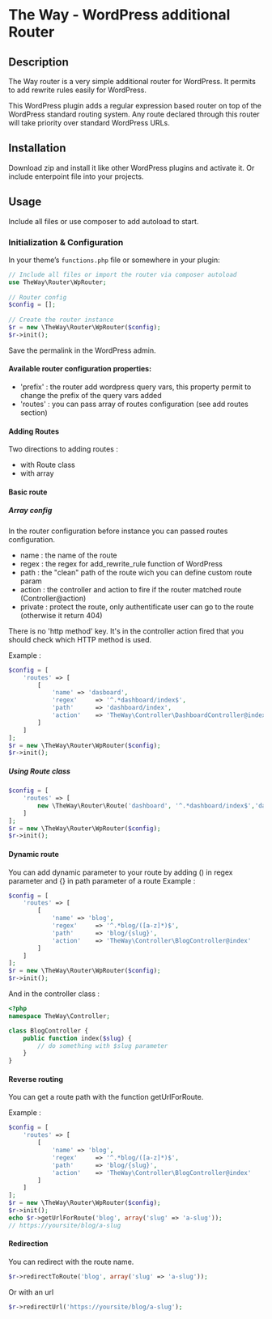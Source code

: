 # The Way - WordPress additional Router
## Description
The Way router is a very simple additional router for WordPress.
It permits to add rewrite rules easily for WordPress.


This WordPress plugin adds a regular expression based router on top of the WordPress standard routing system. Any route declared through this router will take priority over standard WordPress URLs.

## Installation
Download zip and install it like other WordPress plugins and activate it.
Or include enterpoint file into your projects.

## Usage
Include all files or use composer to add autoload to start.

### Initialization & Configuration
In your theme’s `functions.php` file or somewhere in your plugin:
```php
// Include all files or import the router via composer autoload
use TheWay\Router\WpRouter;
  
// Router config
$config = [];
  
// Create the router instance
$r = new \TheWay\Router\WpRouter($config);
$r->init();
```

Save the permalink in the WordPress admin.

#### Available router configuration properties:
* 'prefix' : the router add wordpress query vars, this property permit to change the prefix of the query vars added
* 'routes' : you can pass array of routes configuration (see add routes section)

#### Adding Routes
Two directions to adding routes : 
* with Route class
* with array

#### Basic route
##### Array config
In the router configuration before instance you can passed routes configuration.

* name : the name of the route
* regex : the regex for add_rewrite_rule function of WordPress
* path : the "clean" path of the route wich you can define custom route param
* action : the controller and action to fire if the router matched route (Controller@action)
* private : protect the route, only authentificate user can go to the route (otherwise it return 404)

There is no 'http method' key. It's in the controller action fired that you should check which HTTP method is used.

Example :
```php
$config = [
    'routes' => [
        [
            'name' => 'dasboard',
            'regex'     => '^.*dashboard/index$',
            'path'      => 'dashboard/index',
            'action'    => 'TheWay\Controller\DashboardController@index'
        ]
    ]
];
$r = new \TheWay\Router\WpRouter($config);
$r->init();
```

##### Using Route class
```php
$config = [
    'routes' => [
        new \TheWay\Router\Route('dashboard', '^.*dashboard/index$','dashboard/index', 'TheWay\Controller\DashboardController@index', false)
    ]
];
$r = new \TheWay\Router\WpRouter($config);
$r->init();
```

#### Dynamic route
You can add dynamic parameter to your route by adding () in regex parameter and {} in path parameter of a route
Example :
```php
$config = [
    'routes' => [
        [
            'name' => 'blog',
            'regex'     => '^.*blog/([a-z]*)$',
            'path'      => 'blog/{slug}',
            'action'    => 'TheWay\Controller\BlogController@index'
        ]
    ]
];
$r = new \TheWay\Router\WpRouter($config);
$r->init();
```
And in the controller class : 
```php
<?php
namespace TheWay\Controller;

class BlogController {
    public function index($slug) {
        // do something with $slug parameter
    }
}
```

#### Reverse routing
You can get a route path with the function getUrlForRoute.

Example : 
```php
$config = [
    'routes' => [
        [
            'name' => 'blog',
            'regex'     => '^.*blog/([a-z]*)$',
            'path'      => 'blog/{slug}',
            'action'    => 'TheWay\Controller\BlogController@index'
        ]
    ]
];
$r = new \TheWay\Router\WpRouter($config);
$r->init();
echo $r->getUrlForRoute('blog', array('slug' => 'a-slug'));
// https://yoursite/blog/a-slug
```

#### Redirection
You can redirect with the route name.
```php
$r->redirectToRoute('blog', array('slug' => 'a-slug'));
```

Or with an url
```php
$r->redirectUrl('https://yoursite/blog/a-slug');
```